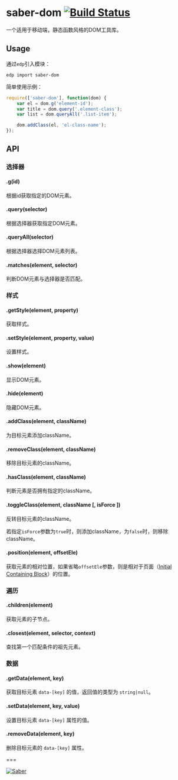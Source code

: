 saber-dom [![Build Status](https://travis-ci.org/ecomfe/saber-dom.png)](https://travis-ci.org/ecomfe/saber-dom)
===

一个适用于移动端，静态函数风格的DOM工具库。

Usage
---

通过`edp`引入模块：

    edp import saber-dom

简单使用示例：

```javascript
require(['saber-dom'], function(dom) {
    var el = dom.g('element-id');
    var title = dom.query('.element-class');
    var list = dom.queryAll('.list-item');

    dom.addClass(el, 'el-class-name');
});
```

API
---

### 选择器

#### .g(id)

根据id获取指定的DOM元素。

#### .query(selector)

根据选择器获取指定DOM元素。

#### .queryAll(selector)

根据选择器选择DOM元素列表。

#### .matches(element, selector)

判断DOM元素与选择器是否匹配。

### 样式

#### .getStyle(element, property)

获取样式。

#### .setStyle(element, property, value)

设置样式。

#### .show(element)

显示DOM元素。

#### .hide(element)

隐藏DOM元素。

#### .addClass(element, className)

为目标元素添加className。

#### .removeClass(element, className)

移除目标元素的className。

#### .hasClass(element, className)

判断元素是否拥有指定的className。

#### .toggleClass(element, className [, isForce ])

反转目标元素的className。

若指定`isForce`参数为`true`时，则添加className，为`false`时，则移除className。

#### .position(element, offsetEle)

获取元素的相对位置，如果省略`offsetEle`参数，则是相对于页面（[Initial Containing Block](http://www.w3.org/TR/CSS2/visudet.html)）的位置。

### 遍历

#### .children(element)

获取元素的子节点。

#### .closest(element, selector, context)

查找第一个匹配条件的祖先元素。

### 数据

#### .getData(element, key)

获取目标元素 `data-[key]` 的值，返回值的类型为 `string|null`。

#### .setData(element, key, value)

设置目标元素 `data-[key]` 属性的值。

#### .removeData(element, key)

删除目标元素的 `data-[key]` 属性。

===

[![Saber](https://f.cloud.github.com/assets/157338/1485433/aeb5c72a-4714-11e3-87ae-7ef8ae66e605.png)](http://ecomfe.github.io/saber/)
